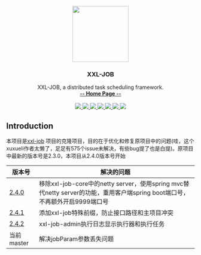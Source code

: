 <p align="center" >
    <img src="https://www.xuxueli.com/doc/static/xxl-job/images/xxl-logo.jpg" width="150">
    <h3 align="center">XXL-JOB</h3>
    <p align="center">
        XXL-JOB, a distributed task scheduling framework.
        <br>
        <a href="https://www.xuxueli.com/xxl-job/"><strong>-- Home Page --</strong></a>
        <br>
        <br>
        <a href="https://github.com/xuxueli/xxl-job/actions">
            <img src="https://github.com/xuxueli/xxl-job/workflows/Java%20CI/badge.svg" >
        </a>
        <a href="https://maven-badges.herokuapp.com/maven-central/com.xuxueli/xxl-job/">
            <img src="https://maven-badges.herokuapp.com/maven-central/com.xuxueli/xxl-job/badge.svg" >
        </a>
        <a href="https://github.com/xuxueli/xxl-job/releases">
         <img src="https://img.shields.io/github/release/xuxueli/xxl-job.svg" >
        </a>
        <a href="https://github.com/xuxueli/xxl-job/">
            <img src="https://img.shields.io/github/stars/xuxueli/xxl-job" >
        </a>
        <a href="https://hub.docker.com/r/xuxueli/xxl-job-admin/">
            <img src="https://img.shields.io/docker/pulls/xuxueli/xxl-job-admin" >
        </a>
        <a href="http://www.gnu.org/licenses/gpl-3.0.html">
         <img src="https://img.shields.io/badge/license-GPLv3-blue.svg" >
        </a>
        <a href="https://www.xuxueli.com/page/donate.html">
           <img src="https://img.shields.io/badge/%24-donate-ff69b4.svg?style=flat" >
        </a>
    </p>
</p>


## Introduction

本项目是[xxl-job](https://github.com/xuxueli/xxl-job) 项目的克隆项目，目的在于优化和修复原项目中的问题(哇，这个xuxueli作者太懒了，足足有575个issue未解决，有些bug提了也是白提)。原项目中最新的版本号是2.3.0，本项目从2.4.0版本号开始

|版本号|解决的问题|
|---|---|
|[2.4.0](https://github.com/kdyzm/xxl-job/releases/tag/2.4.0)|移除xxl-job-core中的netty server，使用spring mvc替代netty server的功能，重用客户端spring boot端口号，不再额外开启9999端口号|
|[2.4.1](https://github.com/kdyzm/xxl-job/releases/tag/2.4.1)|添加xxl-job特殊前缀，防止接口路径和主项目冲突|
|[2.4.2](https://github.com/kdyzm/xxl-job/releases/tag/2.4.2)|xxl-job-admin执行日志显示执行器和执行任务|
|当前master|解决jobParam参数丢失问题|

